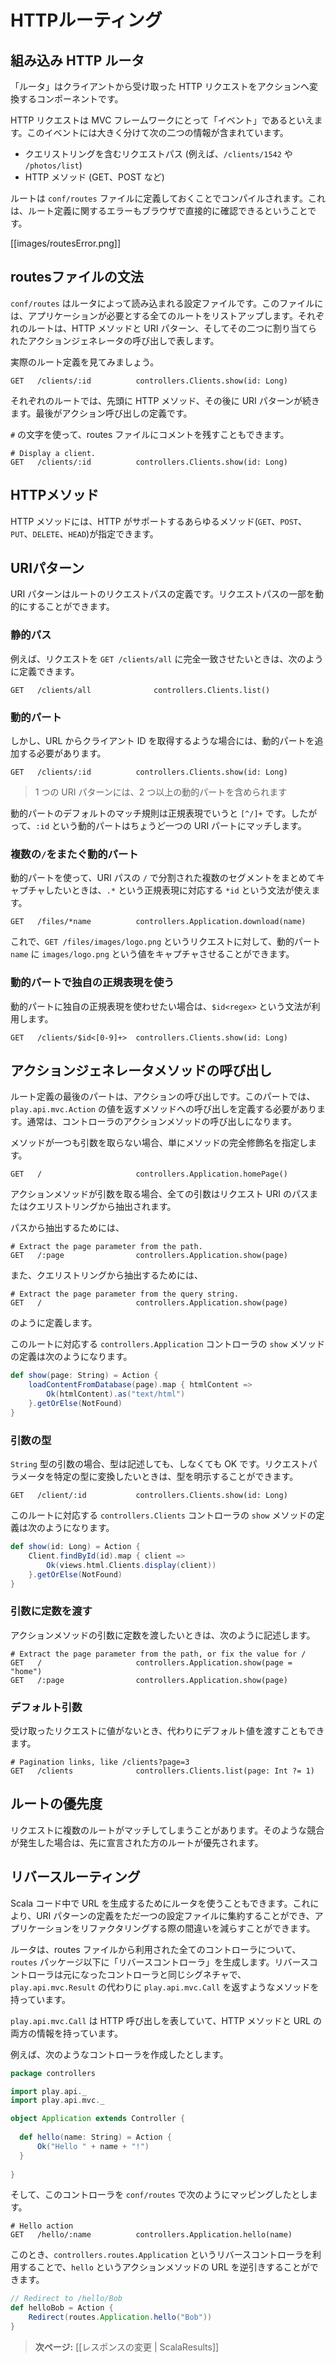 <!--
# HTTP routing
-->
# HTTPルーティング

<!--
## The built-in HTTP router
-->
## 組み込み HTTP ルータ

<!--
The router is the component in charge of translating each incoming HTTP request to an Action.
-->
「ルータ」はクライアントから受け取った HTTP リクエストをアクションへ変換するコンポーネントです。

<!--
An HTTP request is seen as an event by the MVC framework. This event contains two major pieces of information:
-->
HTTP リクエストは MVC フレームワークにとって「イベント」であるといえます。このイベントには大きく分けて次の二つの情報が含まれています。

<!--
- the request path (e.g. `/clients/1542`, `/photos/list`), including the query string
- the HTTP method (e.g. GET, POST, …).
-->
- クエリストリングを含むリクエストパス (例えば、`/clients/1542` や `/photos/list`)
- HTTP メソッド (GET、POST など)

<!--
Routes are defined in the `conf/routes` file, which is compiled. This means that you’ll see route errors directly in your browser:
-->
ルートは `conf/routes` ファイルに定義しておくことでコンパイルされます。これは、ルート定義に関するエラーもブラウザで直接的に確認できるということです。

[[images/routesError.png]]

<!--
## The routes file syntax
-->
## routesファイルの文法

<!--
`conf/routes` is the configuration file used by the router. This file lists all of the routes needed by the application. Each route consists of an HTTP method and URI pattern, both associated with a call to an `Action` generator.
-->
`conf/routes` はルータによって読み込まれる設定ファイルです。このファイルには、アプリケーションが必要とする全てのルートをリストアップします。それぞれのルートは、HTTP メソッドと URI パターン、そしてその二つに割り当てられたアクションジェネレータの呼び出しで表します。

<!--
Let’s see what a route definition looks like:
-->
実際のルート定義を見てみましょう。

```
GET   /clients/:id          controllers.Clients.show(id: Long)  
```

<!--
Each route starts with the HTTP method, followed by the URI pattern. The last element is the call definition.
-->
それぞれのルートでは、先頭に HTTP メソッド、その後に URI パターンが続きます。最後がアクション呼び出しの定義です。

<!--
You can also add comments to the route file, with the `#` character.
-->
`#` の文字を使って、routes ファイルにコメントを残すこともできます。

```
# Display a client.
GET   /clients/:id          controllers.Clients.show(id: Long)  
```

<!--
## The HTTP method
-->
## HTTPメソッド

<!--
The HTTP method can be any of the valid methods supported by HTTP (`GET`, `POST`, `PUT`, `DELETE`, `HEAD`).
-->
HTTP メソッドには、HTTP がサポートするあらゆるメソッド(`GET`、`POST`、`PUT`、`DELETE`、`HEAD`)が指定できます。

<!--
## The URI pattern
-->
## URIパターン

<!--
The URI pattern defines the route’s request path. Parts of the request path can be dynamic.
-->
URI パターンはルートのリクエストパスの定義です。リクエストパスの一部を動的にすることができます。

<!--
### Static path
-->
### 静的パス

<!--
For example, to exactly match incoming `GET /clients/all` requests, you can define this route:
-->
例えば、リクエストを `GET /clients/all` に完全一致させたいときは、次のように定義できます。

```
GET   /clients/all              controllers.Clients.list()
```

<!--
### Dynamic parts
-->
### 動的パート

<!--
If you want to define a route that retrieves a client by ID, you’ll need to add a dynamic part:
-->
しかし、URL からクライアント ID を取得するような場合には、動的パートを追加する必要があります。

```
GET   /clients/:id          controllers.Clients.show(id: Long)  
```

<!--
> Note that a URI pattern may have more than one dynamic part.
-->
> 1 つの URI パターンには、2 つ以上の動的パートを含められます

<!--
The default matching strategy for a dynamic part is defined by the regular expression `[^/]+`, meaning that any dynamic part defined as `:id` will match exactly one URI part.
-->
動的パートのデフォルトのマッチ規則は正規表現でいうと `[^/]+` です。したがって、`:id` という動的パートはちょうど一つの URI パートにマッチします。


<!--
### Dynamic parts spanning several /
-->
### 複数の`/`をまたぐ動的パート

<!--
If you want a dynamic part to capture more than one URI path segment, separated by forward slashes, you can define a dynamic part using the `*id` syntax, which uses the `.*` regular expression:
-->
動的パートを使って、URI パスの `/` で分割された複数のセグメントをまとめてキャプチャしたいときは、`.*` という正規表現に対応する `*id` という文法が使えます。

```
GET   /files/*name          controllers.Application.download(name)  
```

<!--
Here for a request like `GET /files/images/logo.png`, the `name` dynamic part will capture the `images/logo.png` value.
-->
これで、`GET /files/images/logo.png` というリクエストに対して、動的パート `name` に `images/logo.png` という値をキャプチャさせることができます。

<!--
### Dynamic parts with custom regular expressions
-->
### 動的パートで独自の正規表現を使う

<!--
You can also define your own regular expression for the dynamic part, using the `$id<regex>` syntax:
-->
動的パートに独自の正規表現を使わせたい場合は、`$id<regex>` という文法が利用します。
    
```
GET   /clients/$id<[0-9]+>  controllers.Clients.show(id: Long)  
```

<!--
## Call to the Action generator method
-->
## アクションジェネレータメソッドの呼び出し

<!--
The last part of a route definition is the call. This part must define a valid call to a method returning a `play.api.mvc.Action` value, which will typically be a controller action method.
-->
ルート定義の最後のパートは、アクションの呼び出しです。このパートでは、`play.api.mvc.Action` の値を返すメソッドへの呼び出しを定義する必要があります。通常は、コントローラのアクションメソッドの呼び出しになります。

<!--
If the method does not define any parameters, just give the fully-qualified method name:
-->
メソッドが一つも引数を取らない場合、単にメソッドの完全修飾名を指定します。

```
GET   /                     controllers.Application.homePage()
```

<!--
If the action method defines some parameters, all these parameter values will be searched for in the request URI, either extracted from the URI path itself, or from the query string.
-->
アクションメソッドが引数を取る場合、全ての引数はリクエスト URI のパスまたはクエリストリングから抽出されます。

パスから抽出するためには、

```
# Extract the page parameter from the path.
GET   /:page                controllers.Application.show(page)
```

<!--
Or:
-->
また、クエリストリングから抽出するためには、

```
# Extract the page parameter from the query string.
GET   /                     controllers.Application.show(page)
```
のように定義します。

<!--
Here is the corresponding, `show` method definition in the `controllers.Application` controller:
-->
このルートに対応する `controllers.Application` コントローラの `show` メソッドの定義は次のようになります。

```scala
def show(page: String) = Action {
    loadContentFromDatabase(page).map { htmlContent =>
        Ok(htmlContent).as("text/html")
    }.getOrElse(NotFound)
}
```

<!--
### Parameter types
-->
### 引数の型
<!--
For parameters of type `String`, typing the parameter is optional. If you want Play to transform the incoming parameter into a specific Scala type, you can explicitly type the parameter:
-->
`String` 型の引数の場合、型は記述しても、しなくても OK です。リクエストパラメータを特定の型に変換したいときは、型を明示することができます。

```
GET   /client/:id           controllers.Clients.show(id: Long)
```

<!--
And do the same on the corresponding `show` method definition in the `controllers.Clients` controller:
-->
このルートに対応する `controllers.Clients` コントローラの `show` メソッドの定義は次のようになります。

```scala
def show(id: Long) = Action {
    Client.findById(id).map { client =>
        Ok(views.html.Clients.display(client))
    }.getOrElse(NotFound)
}
```

<!--
### Parameters with fixed values
-->
### 引数に定数を渡す

<!--
Sometimes you’ll want to use a fixed value for a parameter:
-->
アクションメソッドの引数に定数を渡したいときは、次のように記述します。

```
# Extract the page parameter from the path, or fix the value for /
GET   /                     controllers.Application.show(page = "home")
GET   /:page                controllers.Application.show(page)
```

<!--
### Parameters with default values
-->
### デフォルト引数

<!--
You can also provide a default value that will be used if no value is found in the incoming request:
-->
受け取ったリクエストに値がないとき、代わりにデフォルト値を渡すこともできます。

```
# Pagination links, like /clients?page=3
GET   /clients              controllers.Clients.list(page: Int ?= 1)
```

<!--
## Routing priority
-->
## ルートの優先度

<!--
Many routes can match the same request. If there is a conflict, the first route (in declaration order) is used.
-->
リクエストに複数のルートがマッチしてしまうことがあります。そのような競合が発生した場合は、先に宣言された方のルートが優先されます。

<!--
## Reverse routing
-->
## リバースルーティング

<!--
The router can also be used to generate a URL from within a Scala call. This makes it possible to centralize all your URI patterns in a single configuration file, so you can be more confident when refactoring your application.
-->
Scala コード中で URL を生成するためにルータを使うこともできます。これにより、URI パターンの定義をただ一つの設定ファイルに集約することができ、アプリケーションをリファクタリングする際の間違いを減らすことができます。

<!--
For each controller used in the routes file, the router will generate a ‘reverse controller’ in the `routes` package, having the same action methods, with the same signature, but returning a `play.api.mvc.Call` instead of a `play.api.mvc.Action`. 
-->
ルータは、routes ファイルから利用された全てのコントローラについて、`routes` パッケージ以下に「リバースコントローラ」を生成します。リバースコントローラは元になったコントローラと同じシグネチャで、`play.api.mvc.Result` の代わりに `play.api.mvc.Call` を返すようなメソッドを持っています。

<!--
The `play.api.mvc.Call` defines an HTTP call, and provides both the HTTP method and the URI.
-->
`play.api.mvc.Call` は HTTP 呼び出しを表していて、HTTP メソッドと URL の両方の情報を持っています。

<!--
For example, if you create a controller like:
-->
例えば、次のようなコントローラを作成したとします。

```scala
package controllers

import play.api._
import play.api.mvc._

object Application extends Controller {
    
  def hello(name: String) = Action {
      Ok("Hello " + name + "!")
  }
    
}
```

<!--
And if you map it in the `conf/routes` file:
-->
そして、このコントローラを `conf/routes` で次のようにマッピングしたとします。

```
# Hello action
GET   /hello/:name          controllers.Application.hello(name)
```

<!--
You can then reverse the URL to the `hello` action method, by using the `controllers.routes.Application` reverse controller:
-->
このとき、`controllers.routes.Application` というリバースコントローラを利用することで、`hello` というアクションメソッドの URL を逆引きすることができます。

```scala
// Redirect to /hello/Bob
def helloBob = Action {
    Redirect(routes.Application.hello("Bob"))    
}
```

<!--
> **Next:** [[Manipulating results | ScalaResults]]
-->
> **次ページ:** [[レスポンスの変更 | ScalaResults]]
